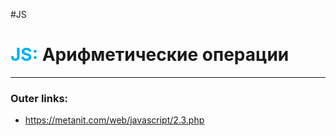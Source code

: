 #JS
# <font color="#00b0f0">JS:</font> Арифметические операции
---
### Outer links:
- https://metanit.com/web/javascript/2.3.php